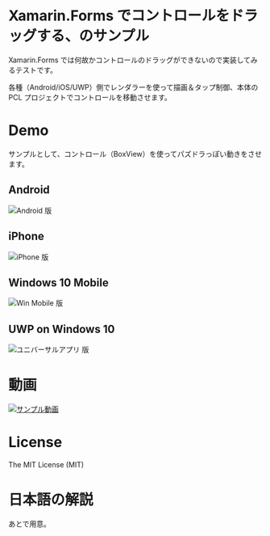 Xamarin.Forms でコントロールをドラッグする、のサンプル
===============
Xamarin.Forms では何故かコントロールのドラッグができないので実装してみるテストです。

各種（Android/iOS/UWP）側でレンダラーを使って描画＆タップ制御、本体の PCL プロジェクトでコントロールを移動させます。

# Demo

サンプルとして、コントロール（BoxView）を使ってパズドラっぽい動きをさせます。

## Android

![Android 版](doc/images/PazzleDrag-Android.jpg "Android")

## iPhone

![iPhone 版](doc/images/PazzleDrag-iPhone.jpg "iPhone")

## Windows 10 Mobile 

![Win Mobile 版](doc/images/PazzleDrag-WinMobile.jpg "Win 10 Mobile")

## UWP on Windows 10

![ユニバーサルアプリ 版](doc/images/PazzleDrag-UWP.jpg "UWP")

# 動画

[![サンプル動画](http://img.youtube.com/vi/GpIhtj7pQf8/0.jpg)](http://www.youtube.com/watch?v=GpIhtj7pQf8)

# License

The MIT License (MIT)

# 日本語の解説

あとで用意。

